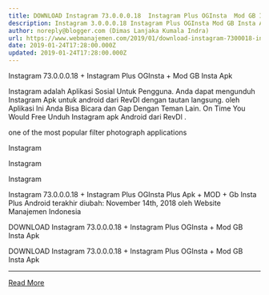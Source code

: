 ```yaml
---
title: DOWNLOAD Instagram 73.0.0.0.18  Instagram Plus OGInsta  Mod GB Insta Apk
description: Instagram 3.0.0.0.18 Instagram Plus OGInsta Mod GB Insta Apk
author: noreply@blogger.com (Dimas Lanjaka Kumala Indra)
url: https://www.webmanajemen.com/2019/01/download-instagram-7300018-instagram.html
date: 2019-01-24T17:28:00.000Z
updated: 2019-01-24T17:28:00.000Z
---
```


Instagram 73.0.0.0.18 + Instagram Plus OGInsta + Mod GB Insta Apk 
   
  
 Instagram adalah Aplikasi Sosial Untuk Pengguna. Anda dapat mengunduh Instagram Apk untuk android dari RevDl dengan tautan langsung. oleh Aplikasi Ini Anda Bisa Bicara dan Gap Dengan Teman Lain. On Time You Would Free Unduh Instagram apk Android dari RevDl . 
  
 one of the most popular filter photograph applications 
     
 Instagram 
   
    
 Instagram 
   
    
 Instagram 
   
 Instagram 73.0.0.0.18 + Instagram Plus OGInsta Plus Apk + MOD + Gb Insta Plus Android terakhir diubah: November 14th, 2018 oleh Website Manajemen Indonesia 
 
  
  
DOWNLOAD Instagram 73.0.0.0.18 + Instagram Plus OGInsta + Mod GB Insta Apk
  
 DOWNLOAD Instagram 73.0.0.0.18 + Instagram Plus OGInsta + Mod GB Insta Apk<hr/> <a href="https://www.webmanajemen.com/2019/01/download-instagram-7300018-instagram.html" rel="follow" class="button" id="read-more">Read More</a>